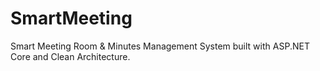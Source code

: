 # SmartMeeting
Smart Meeting Room & Minutes Management System built with ASP.NET Core and Clean Architecture.